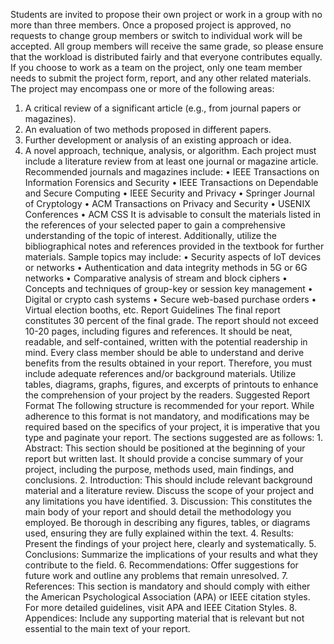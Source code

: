 Students are invited to propose their own project or work in a group with no more than three members. Once a proposed project is approved, no requests to change group members or switch to individual work will be accepted. All group members will receive the same grade, so please ensure that the workload is distributed fairly and that everyone contributes equally. If you choose to work as a team on the project, only one team member needs to submit the project form, report, and any other related materials. The project may encompass one or more of the following areas: 
1. A critical review of a significant article (e.g., from journal papers or magazines).
2. An evaluation of two methods proposed in different papers. 
3. Further development or analysis of an existing approach or idea. 
4. A novel approach, technique, analysis, or algorithm. Each project must include a literature review from at least one journal or magazine article. Recommended journals and magazines include: • IEEE Transactions on Information Forensics and Security • IEEE Transactions on Dependable and Secure Computing • IEEE Security and Privacy • Springer Journal of Cryptology • ACM Transactions on Privacy and Security • USENIX Conferences • ACM CSS It is advisable to consult the materials listed in the references of your selected paper to gain a comprehensive understanding of the topic of interest. Additionally, utilize the bibliographical notes and references provided in the textbook for further materials. Sample topics may include: • Security aspects of IoT devices or networks • Authentication and data integrity methods in 5G or 6G networks • Comparative analysis of stream and block ciphers • Concepts and techniques of group-key or session key management • Digital or crypto cash systems • Secure web-based purchase orders • Virtual election booths, etc. Report Guidelines The final report constitutes 30 percent of the final grade. The report should not exceed 10-20 pages, including figures and references. It should be neat, readable, and self-contained, written with the potential readership in mind. Every class member should be able to understand and derive benefits from the results obtained in your report. Therefore, you must include adequate references and/or background materials. Utilize tables, diagrams, graphs, figures, and excerpts of printouts to enhance the comprehension of your project by the readers. Suggested Report Format The following structure is recommended for your report. While adherence to this format is not mandatory, and modifications may be required based on the specifics of your project, it is imperative that you type and paginate your report. The sections suggested are as follows: 1. Abstract: This section should be positioned at the beginning of your report but written last. It should provide a concise summary of your project, including the purpose, methods used, main findings, and conclusions. 2. Introduction: This should include relevant background material and a literature review. Discuss the scope of your project and any limitations you have identified. 3. Discussion: This constitutes the main body of your report and should detail the methodology you employed. Be thorough in describing any figures, tables, or diagrams used, ensuring they are fully explained within the text. 4. Results: Present the findings of your project here, clearly and systematically. 5. Conclusions: Summarize the implications of your results and what they contribute to the field. 6. Recommendations: Offer suggestions for future work and outline any problems that remain unresolved. 7. References: This section is mandatory and should comply with either the American Psychological Association (APA) or IEEE citation styles. For more detailed guidelines, visit APA and IEEE Citation Styles. 8. Appendices: Include any supporting material that is relevant but not essential to the main text of your report.